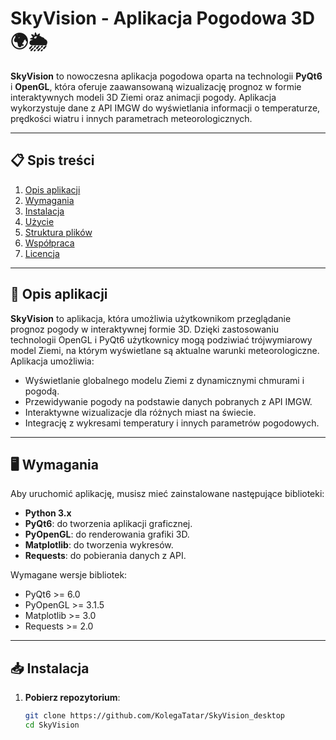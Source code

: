 # SkyVision - Aplikacja Pogodowa 3D 🌍🌦

**SkyVision** to nowoczesna aplikacja pogodowa oparta na technologii **PyQt6** i **OpenGL**, która oferuje zaawansowaną wizualizację prognoz w formie interaktywnych modeli 3D Ziemi oraz animacji pogody. Aplikacja wykorzystuje dane z API IMGW do wyświetlania informacji o temperaturze, prędkości wiatru i innych parametrach meteorologicznych.

---

## **📋 Spis treści**
1. [Opis aplikacji](#opis-aplikacji)
2. [Wymagania](#wymagania)
3. [Instalacja](#instalacja)
4. [Użycie](#użycie)
5. [Struktura plików](#struktura-plików)
6. [Współpraca](#współpraca)
7. [Licencja](#licencja)

---

## **📌 Opis aplikacji**

**SkyVision** to aplikacja, która umożliwia użytkownikom przeglądanie prognoz pogody w interaktywnej formie 3D. Dzięki zastosowaniu technologii OpenGL i PyQt6 użytkownicy mogą podziwiać trójwymiarowy model Ziemi, na którym wyświetlane są aktualne warunki meteorologiczne. Aplikacja umożliwia:
- Wyświetlanie globalnego modelu Ziemi z dynamicznymi chmurami i pogodą.
- Przewidywanie pogody na podstawie danych pobranych z API IMGW.
- Interaktywne wizualizacje dla różnych miast na świecie.
- Integrację z wykresami temperatury i innych parametrów pogodowych.

---

## **🖥 Wymagania**

Aby uruchomić aplikację, musisz mieć zainstalowane następujące biblioteki:
- **Python 3.x**
- **PyQt6**: do tworzenia aplikacji graficznej.
- **PyOpenGL**: do renderowania grafiki 3D.
- **Matplotlib**: do tworzenia wykresów.
- **Requests**: do pobierania danych z API.

Wymagane wersje bibliotek:
- PyQt6 >= 6.0
- PyOpenGL >= 3.1.5
- Matplotlib >= 3.0
- Requests >= 2.0

---

## **📥 Instalacja**

1. **Pobierz repozytorium**:
   ```bash
   git clone https://github.com/KolegaTatar/SkyVision_desktop
   cd SkyVision
